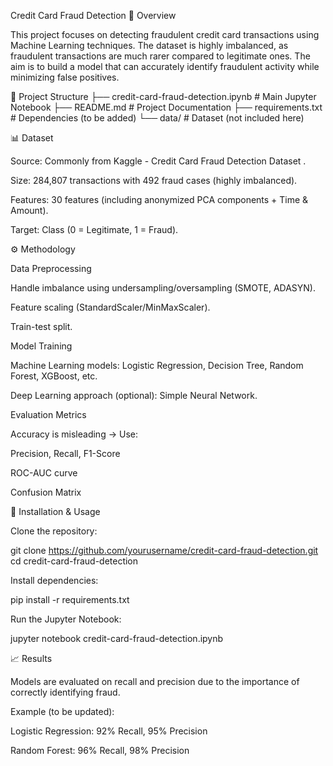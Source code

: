 Credit Card Fraud Detection
📌 Overview

This project focuses on detecting fraudulent credit card transactions using Machine Learning techniques. The dataset is highly imbalanced, as fraudulent transactions are much rarer compared to legitimate ones. The aim is to build a model that can accurately identify fraudulent activity while minimizing false positives.

📂 Project Structure
├── credit-card-fraud-detection.ipynb   # Main Jupyter Notebook
├── README.md                           # Project Documentation
├── requirements.txt                    # Dependencies (to be added)
└── data/                               # Dataset (not included here)

📊 Dataset

Source: Commonly from Kaggle - Credit Card Fraud Detection Dataset
.

Size: 284,807 transactions with 492 fraud cases (highly imbalanced).

Features: 30 features (including anonymized PCA components + Time & Amount).

Target: Class (0 = Legitimate, 1 = Fraud).

⚙️ Methodology

Data Preprocessing

Handle imbalance using undersampling/oversampling (SMOTE, ADASYN).

Feature scaling (StandardScaler/MinMaxScaler).

Train-test split.

Model Training

Machine Learning models: Logistic Regression, Decision Tree, Random Forest, XGBoost, etc.

Deep Learning approach (optional): Simple Neural Network.

Evaluation Metrics

Accuracy is misleading → Use:

Precision, Recall, F1-Score

ROC-AUC curve

Confusion Matrix

🚀 Installation & Usage

Clone the repository:

git clone https://github.com/yourusername/credit-card-fraud-detection.git
cd credit-card-fraud-detection


Install dependencies:

pip install -r requirements.txt


Run the Jupyter Notebook:

jupyter notebook credit-card-fraud-detection.ipynb

📈 Results

Models are evaluated on recall and precision due to the importance of correctly identifying fraud.

Example (to be updated):

Logistic Regression: 92% Recall, 95% Precision

Random Forest: 96% Recall, 98% Precision
